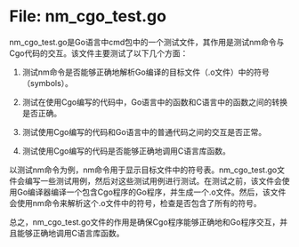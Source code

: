 # File: nm_cgo_test.go

nm_cgo_test.go是Go语言中cmd包中的一个测试文件，其作用是测试nm命令与Cgo代码的交互。该文件主要测试了以下几个方面：

1. 测试nm命令是否能够正确地解析Go编译的目标文件（.o文件）中的符号（symbols）。

2. 测试在使用Cgo编写的代码中，Go语言中的函数和C语言中的函数之间的转换是否正确。

3. 测试使用Cgo编写的代码和Go语言中的普通代码之间的交互是否正常。

4. 测试使用Cgo编写的代码是否能够正确地调用C语言库函数。

以测试nm命令为例，nm命令用于显示目标文件中的符号表。nm_cgo_test.go文件会编写一些测试用例，然后对这些测试用例进行测试。在测试之前，该文件会使用Go编译器编译一个包含Cgo程序的Go程序，并生成一个.o文件。然后，该文件会使用nm命令来解析这个.o文件中的符号，检查是否包含了所有的符号。

总之，nm_cgo_test.go文件的作用是确保Cgo程序能够正确地和Go程序交互，并且能够正确地调用C语言库函数。


